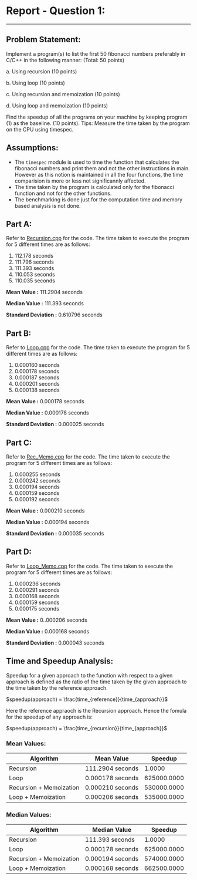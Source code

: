 # Report - Question 1:
---

## Problem Statement:
Implement a program(s) to list the first 50 fibonacci numbers preferably in C/C++ in the following manner: (Total: 50 points)

a. Using recursion (10 points) 

b. Using loop (10 points) 

c. Using recursion and memoization (10 points) 

d. Using loop and memoization (10 points)

Find the speedup of all the programs on your machine by keeping program (1) as the baseline. (10 points).
Tips: Measure the time taken by the program on the CPU using timespec.

## Assumptions:
- The ```timespec``` module is used to time the function that calculates the fibonacci numbers and print them and not the other instructions in main. However as this notion is maintained in all the four functions, the time comparision is more or less not significannly affected.
- The time taken by the program is calculated only for the fibonacci function and not for the other functions.
- The benchmarking is done just for the computation time and memory based analysis is not done.


## Part A:
Refer to [Recursion.cpp](https://github.com/aditya-me13/ES215-IITGN/blob/main/Assignment1/Question1/Recursion.cpp) for the code. The time taken to execute the program for 5 different times are as follows:
1. 112.178 seconds
2. 111.796 seconds
3. 111.393 seconds
4. 110.053 seconds
5. 110.035 seconds

**Mean Value :** 111.2904 seconds

**Median Value :** 111.393 seconds

**Standard Deviation :** 0.610796 seconds

## Part B:
Refer to [Loop.cpp](https://github.com/aditya-me13/ES215-IITGN/blob/main/Assignment1/Question1/Loop.cpp) for the code. The time taken to execute the program for 5 different times are as follows:
1. 0.000160 seconds
2. 0.000178 seconds
3. 0.000187 seconds
4. 0.000201 seconds
5. 0.000138 seconds

**Mean Value :** 0.000178 seconds

**Median Value :** 0.000178 seconds

**Standard Deviation :** 0.000025 seconds

## Part C:
Refer to [Rec_Memo.cpp](https://github.com/aditya-me13/ES215-IITGN/blob/main/Assignment1/Question1/Rec_Memo.cpp) for the code. The time taken to execute the program for 5 different times are as follows:
1. 0.000255 seconds
2. 0.000242 seconds
3. 0.000194 seconds
4. 0.000159 seconds
5. 0.000192 seconds

**Mean Value :** 0.000210 seconds

**Median Value :** 0.000194 seconds

**Standard Deviation :** 0.000035 seconds

## Part D:
Refer to [Loop_Memo.cpp](https://github.com/aditya-me13/ES215-IITGN/blob/main/Assignment1/Question1/Loop_Memo.cpp) for the code. The time taken to execute the program for 5 different times are as follows:
1. 0.000236 seconds
2. 0.000291 seconds
3. 0.000168 seconds
4. 0.000159 seconds
5. 0.000175 seconds

**Mean Value :** 0..000206 seconds

**Median Value :** 0.000168 seconds

**Standard Deviation :** 0.000043 seconds

## Time and Speedup Analysis:
Speedup for a given approach to the function with respect to a given approach is defined as the ratio of the time taken by the given approach to the time taken by the reference approach.

$`speedup(approach) = \frac{time_{reference}}{time_{approach}}`$

Here the reference appraoch is the Recursion approach. Hence the fomula for the speedup of any approach is:

$`speedup(approach) = \frac{time_{recursion}}{time_{approach}}`$

### Mean Values:
| Algorithm | Mean Value | Speedup |
| --- | --- | --- |
| Recursion | 111.2904 seconds | 1.0000 |
| Loop | 0.000178 seconds | 625000.0000 |
| Recursion + Memoization | 0.000210 seconds | 530000.0000 |
| Loop + Memoization | 0.000206 seconds | 535000.0000 |

### Median Values:
| Algorithm | Median Value | Speedup |
| --- | --- | --- |
| Recursion | 111.393 seconds | 1.0000 |
| Loop | 0.000178 seconds | 625000.0000 |
| Recursion + Memoization | 0.000194 seconds | 574000.0000 |
| Loop + Memoization | 0.000168 seconds | 662500.0000 |

